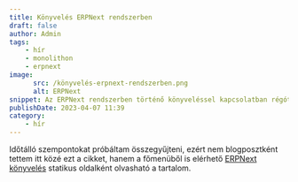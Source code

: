 ```yaml
---
title: Könyvelés ERPNext rendszerben
draft: false
author: Admin
tags:
    - hír
    - monolithon
    - erpnext
image:
      src: /könyvelés-erpnext-rendszerben.png
      alt: ERPNext
snippet: Az ERPNext rendszerben történő könyveléssel kapcsolatban régóta tartoztam egy cikkel, amiben összeszedtem néhány talán másoknak is hasznos szempontot.
publishDate: 2023-04-07 11:39
category:
    - hír
---
```


<p>Időtálló szempontokat próbáltam összegyűjteni, ezért nem blogposztként tettem itt közé ezt a cikket, hanem a főmenüből is elérhető <a href="https://www.monolithon.com/konyveles" rel="noopener noreferrer">ERPNext könyvelés</a> statikus oldalként olvasható a tartalom. </p>




